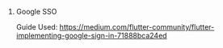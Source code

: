1. Google SSO

    Guide Used: https://medium.com/flutter-community/flutter-implementing-google-sign-in-71888bca24ed
